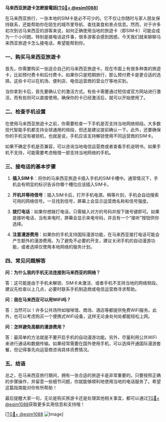 **马来西亚旅遊卡怎麽接電話[[TG💪+ @esim1088](https://t.me/s/esim1088)]**

在马来西亚旅行，一张本地的SIM卡是必不可少的。它不仅让你随时与家人朋友保持联系，还能帮助你在陌生的城市里导航、查找美食和景点信息。然而，对于许多初次到访马来西亚的游客来说，如何正确使用当地的旅遊卡（即SIM卡）可能会成为一个小问题。特别是接电话这件事，很多游客会感到困惑。今天我们就来聊聊马来西亚旅遊卡怎么接电话，希望能帮到你。

### 一、购买马来西亚旅遊卡

首先，你需要购买一张适合自己的马来西亚旅遊卡。现在市面上有很多种类的旅遊卡，比如预付费卡和后付费卡。如果你只是短期旅行，那么预付费卡是更合适的选择。这些卡可以在机场、便利店、电信运营商的营业厅等地买到。

当你拿到卡后，首先要确认它的激活方式。有些卡需要通过短信或官方网站进行激活，而有些则可以直接使用。确保你的卡已经激活后，就可以开始使用了。

### 二、检查手机设置

在使用马来西亚旅遊卡之前，你需要检查一下手机是否支持当地网络频段。大多数现代智能手机都支持全球通用的频段，但还是建议提前确认一下。此外，还要确保你的手机没有被锁机，也就是说，手机应该支持解锁使用不同运营商的SIM卡。

如果不确定手机是否兼容，可以咨询当地电信运营商或者查看手机说明书。如果手机不支持，可能需要考虑租借一部支持当地网络的手机。

### 三、接电话的基本步骤

1. **插入SIM卡**：将你的马来西亚旅遊卡插入手机的SIM卡槽中。通常情况下，手机会有明显的标识告诉你哪个槽位应该插入SIM卡。

2. **开机并等待信号**：插入SIM卡后，打开手机电源。稍等片刻，手机会自动搜索可用的网络信号。一旦找到信号，屏幕上会显示运营商名称和信号强度。

3. **拨打电话**：如果你想拨打电话，只需输入对方的号码并按下拨号键即可。如果是接听电话，当有来电时，屏幕会显示来电号码，并且有一个“接听”按钮供你选择。

4. **注意漫游费用**：如果你的手机支持国际漫游功能，在马来西亚接打电话可能会产生额外的漫游费用。为了避免不必要的开支，建议关闭手机的自动漫游功能，或者选择仅使用本地网络的服务计划。

### 四、常见问题解答

**问：为什么我的手机无法连接到马来西亚的网络？**

答：这可能是由于手机未解锁、SIM卡未激活、或者手机不支持当地的网络频段。建议先检查以上几点，必要时联系手机制造商或电信运营商寻求帮助。

**问：我在马来西亚可以用WiFi吗？**

答：当然可以！许多公共场所如咖啡馆、商场、酒店等都提供免费WiFi服务。此外，也可以考虑购买一个便携式WiFi设备，这样无论身处何处都能轻松上网。

**问：怎样避免高额的漫游费用？**

答：最简单的方法就是不要开启手机的自动漫游功能。另外，尽量利用公共WiFi来进行通话和数据传输。如果经常需要在国外使用手机，可以选择开通国际漫游套餐，但记得事先向运营商咨询具体资费情况。

### 五、结语

总之，在马来西亚旅行期间，拥有一张合适的旅遊卡是非常重要的。只要按照正确的步骤操作，并留意一些细节问题，你就能够顺利地使用当地的电话服务了。希望这篇指南能对你有所帮助！

最后提醒大家一句，无论是购买旅游卡还是处理其他相关事宜，都可以通过[TG💪+ @esim1088](https://t.me/s/esim1088)获取更多实用信息和支持哦！

[[TG💪+ @esim1088](https://t.me/s/esim1088) ![Image](https://i.postimg.cc/4NQfJmqS/Snipaste-2025-05-13-00-14-12.png)]
